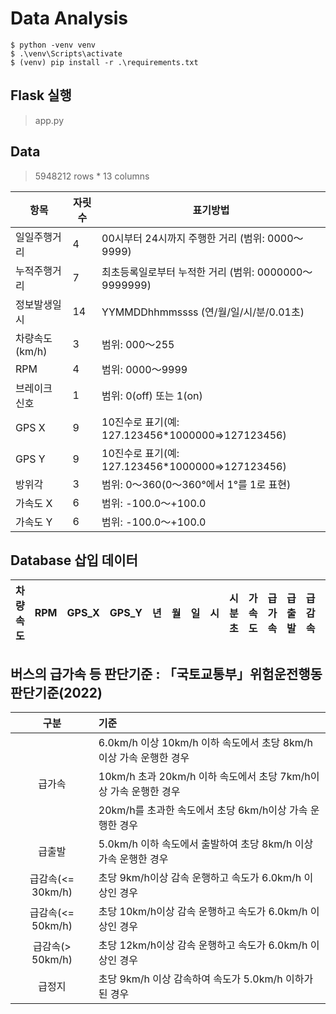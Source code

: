 # Data Analysis

```shell
$ python -venv venv
$ .\venv\Scripts\activate
$ (venv) pip install -r .\requirements.txt
```

## Flask 실행
> app.py

## Data
> 5948212 rows * 13 columns

| 항목           | 자릿수 | 표기방법                                               |
| -------------- | ------ | ------------------------------------------------------ |
| 일일주행거리   | 4      | 00시부터 24시까지 주행한 거리 (범위: 0000～9999)       |
| 누적주행거리   | 7      | 최초등록일로부터 누적한 거리  (범위: 0000000～9999999) |
| 정보발생일시   | 14     | YYMMDDhhmmssss (연/월/일/시/분/0.01초)                 |
| 차량속도(km/h) | 3      | 범위: 000～255                                         |
| RPM            | 4      | 범위: 0000～9999                                       |
| 브레이크 신호  | 1      | 범위: 0(off) 또는 1(on)                                |
| GPS X          | 9      | 10진수로 표기(예: 127.123456*1000000⇒127123456)        |
| GPS Y          | 9      | 10진수로 표기(예: 127.123456*1000000⇒127123456)        |
| 방위각         | 3      | 범위: 0～360(0～360°에서 1°를 1로 표현)                |
| 가속도 X       | 6      | 범위: -100.0～+100.0                                   |
| 가속도 Y       | 6      | 범위: -100.0～+100.0                                   |

## Database 삽입 데이터
| 차량속도 | RPM  | GPS_X | GPS_Y | 년   | 월   | 일   | 시   | 시분초 | 가속도 | 급가속 | 급출발 | 급감속 | 금정지 | 차량번호 |
| -------- | ---- | ----- | ----- | ---- | ---- | ---- | ---- | ------ | ------ | ------ | ------ | ------ | ------ | -------- |

## 버스의 급가속 등 판단기준 : 「국토교통부」위험운전행동 판단기준(2022)
|       구분        | 기준                                                         |
| :---------------: | :----------------------------------------------------------- |
|                   | 6.0km/h 이상 10km/h 이하 속도에서 초당 8km/h이상 가속 운행한 경우 |
|      급가속       | 10km/h 초과 20km/h 이하 속도에서 초당 7km/h이상 가속 운행한 경우 |
|                   | 20km/h를 초과한 속도에서 초당 6km/h이상 가속 운행한 경우     |
|      급출발       | 5.0km/h 이하 속도에서 출발하여 초당 8km/h 이상 가속 운행한 경우 |
| 급감속(<= 30km/h) | 초당 9km/h이상 감속 운행하고 속도가 6.0km/h 이상인 경우      |
| 급감속(<= 50km/h) | 초당 10km/h이상 감속 운행하고 속도가 6.0km/h 이상인 경우     |
| 급감속(> 50km/h)  | 초당 12km/h이상 감속 운행하고 속도가 6.0km/h 이상인 경우     |
|      급정지       | 초당 9km/h 이상 감속하여 속도가 5.0km/h 이하가 된 경우       |
